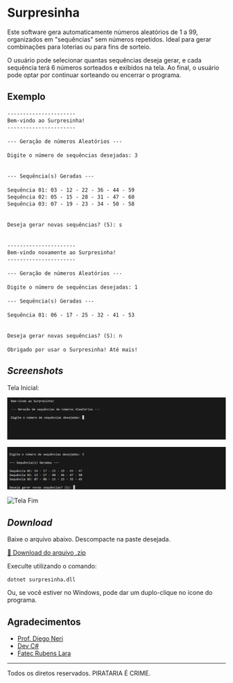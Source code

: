 # Surpresinha

Este software gera automaticamente números aleatórios de 1 a 99, organizados em "sequências" sem números repetidos.
Ideal para gerar combinações para loterias ou para fins de sorteio.

O usuário pode selecionar quantas sequências deseja gerar, e cada sequência terá 6 números sorteados e exibidos na tela.
Ao final, o usuário pode optar por continuar sorteando ou encerrar o programa.


## Exemplo

```
----------------------
Bem-vindo ao Surpresinha!
----------------------

--- Geração de números Aleatórios ---

Digite o número de sequências desejadas: 3


--- Sequência(s) Geradas ---

Sequência 01: 03 - 12 - 22 - 36 - 44 - 59
Sequência 02: 05 - 15 - 28 - 31 - 47 - 60
Sequência 03: 07 - 19 - 23 - 34 - 50 - 58


Deseja gerar novas sequências? (S): s


----------------------
Bem-vindo novamente ao Surpresinha!
----------------------

--- Geração de números Aleatórios ---

Digite o número de sequências desejadas: 1

--- Sequência(s) Geradas ---

Sequência 01: 06 - 17 - 25 - 32 - 41 - 53


Deseja gerar novas sequências? (S): n

Obrigado por usar o Surpresinha! Até mais!

```

## _Screenshots_

Tela Inicial: 

![Tela do Inicial](https://github.com/ThiagoRibeiro16/surpresinha/blob/main/telas/inicial.png)

![Tela de Geração](https://github.com/ThiagoRibeiro16/surpresinha/blob/main/telas/geracao.png)

![Tela Fim](https://github.com/ThiagoRibeiro16/surpresinha/blob/main/telas/final.pn)

## _Download_

Baixe o arquivo abaixo. Descompacte na paste desejada.

[🔽 Download do arquivo .zip](dist/surpresinha.zip)

Execulte utilizando o comando:

```
dotnet surpresinha.dll
```

Ou, se você estiver no Windows, pode dar um duplo-clique no ícone do programa.

## Agradecimentos 

- [Prof. Diego Neri](https://github.com/diegoneri)
- [Dev C#](https://github.com/diegoneri/aulas-lp-csharp)
- [Fatec Rubens Lara](https://fatecrl.edu.br/)

---

Todos os diretos reservados. PIRATARIA É CRIME.
